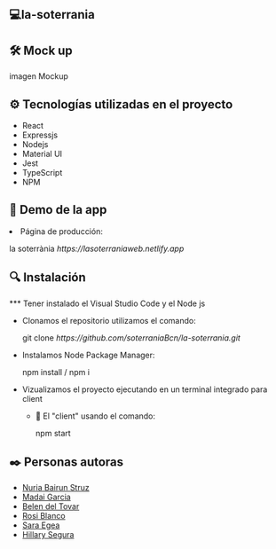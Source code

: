 ## 💻la-soterrania

## 🛠️ Mock up

 imagen Mockup

## ⚙️ Tecnologías utilizadas en el proyecto

<ul>
    <li>React</li>
    <li>Expressjs</li>
    <li>Nodejs</li>
    <li>Material UI</li>
    <li>Jest</li>
    <li>TypeScript</li>
    <li>NPM</li>
    
</ul>


## :eyes: Demo de la app

<li>Página de producción:</li>
            <p>la soterrània <i>https://lasoterraniaweb.netlify.app</i></p> 


## 🔍 Instalación

<p> *** Tener instalado el Visual Studio Code y el Node js</p>
    <ul>
        <li>Clonamos el repositorio utilizamos el comando:</li>
            <p>git clone <i>https://github.com/soterraniaBcn/la-soterrania.git</i></p> 
        <li>Instalamos Node Package Manager: </li> 
             <p>npm install / npm i</p>
        <li>Vizualizamos el proyecto ejecutando en un terminal integrado para client</li> 
            <ul> 
                <li>📂 El "client" usando el comando:</li> 
                    <p>npm start</p>
            </ul>
    </ul>

## ✒️ Personas autoras

<ul> 
    <li><a href="https://github.com/nuria-b">Nuria Bairun Struz</a></li> 
    <li><a href="https://github.com/madag7">Madai Garcia</a></li>
    <li><a href="https://github.com/Nedeltoga">Belen del Tovar</a></li>
    <li><a href="https://github.com/RoseB98">Rosi Blanco</a></li>
    <li><a href="https://github.com/Saracode13">Sara Egea</a></li>
    <li><a href="https://github.com/hilla-sb">Hillary Segura</a></li>
</ul> 
